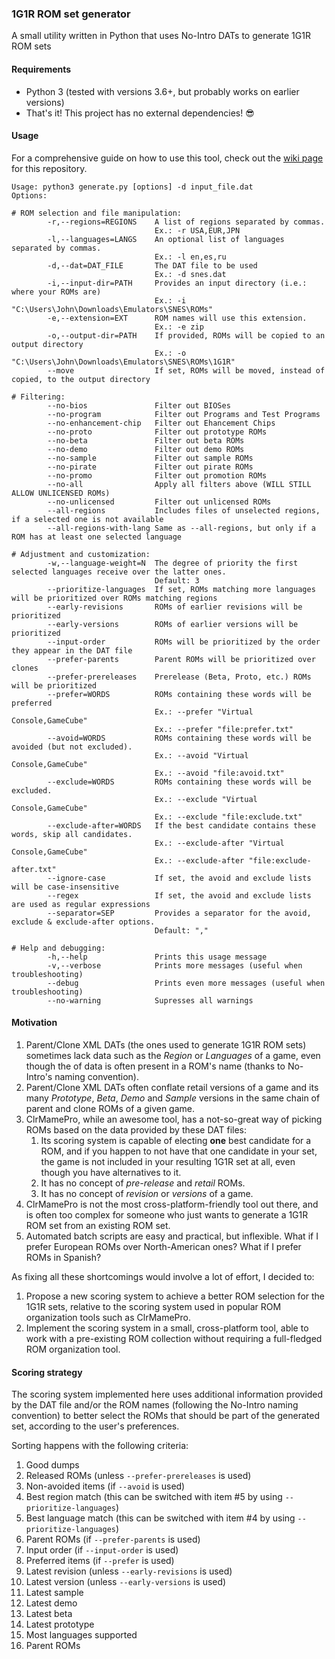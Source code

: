 ### 1G1R ROM set generator

A small utility written in Python that uses No-Intro DATs to generate 1G1R ROM sets

#### Requirements

* Python 3 (tested with versions 3.6+, but probably works on earlier versions)
* That's it! This project has no external dependencies! :sunglasses:

#### Usage

For a comprehensive guide on how to use this tool, check out the 
[wiki page](https://github.com/andrebrait/1g1r-romset-generator/wiki) for this repository.

```
Usage: python3 generate.py [options] -d input_file.dat
Options:

# ROM selection and file manipulation:
        -r,--regions=REGIONS    A list of regions separated by commas.
                                Ex.: -r USA,EUR,JPN
        -l,--languages=LANGS    An optional list of languages separated by commas.
                                Ex.: -l en,es,ru
        -d,--dat=DAT_FILE       The DAT file to be used
                                Ex.: -d snes.dat
        -i,--input-dir=PATH     Provides an input directory (i.e.: where your ROMs are)
                                Ex.: -i "C:\Users\John\Downloads\Emulators\SNES\ROMs"
        -e,--extension=EXT      ROM names will use this extension.
                                Ex.: -e zip
        -o,--output-dir=PATH    If provided, ROMs will be copied to an output directory
                                Ex.: -o "C:\Users\John\Downloads\Emulators\SNES\ROMs\1G1R"
        --move                  If set, ROMs will be moved, instead of copied, to the output directory

# Filtering:
        --no-bios               Filter out BIOSes
        --no-program            Filter out Programs and Test Programs
        --no-enhancement-chip   Filter out Ehancement Chips
        --no-proto              Filter out prototype ROMs
        --no-beta               Filter out beta ROMs
        --no-demo               Filter out demo ROMs
        --no-sample             Filter out sample ROMs
        --no-pirate             Filter out pirate ROMs
        --no-promo              Filter out promotion ROMs
        --no-all                Apply all filters above (WILL STILL ALLOW UNLICENSED ROMs)
        --no-unlicensed         Filter out unlicensed ROMs
        --all-regions           Includes files of unselected regions, if a selected one is not available
        --all-regions-with-lang Same as --all-regions, but only if a ROM has at least one selected language

# Adjustment and customization:
        -w,--language-weight=N  The degree of priority the first selected languages receive over the latter ones.
                                Default: 3
        --prioritize-languages  If set, ROMs matching more languages will be prioritized over ROMs matching regions
        --early-revisions       ROMs of earlier revisions will be prioritized
        --early-versions        ROMs of earlier versions will be prioritized
        --input-order           ROMs will be prioritized by the order they appear in the DAT file
        --prefer-parents        Parent ROMs will be prioritized over clones
        --prefer-prereleases    Prerelease (Beta, Proto, etc.) ROMs will be prioritized
        --prefer=WORDS          ROMs containing these words will be preferred
                                Ex.: --prefer "Virtual Console,GameCube"
                                Ex.: --prefer "file:prefer.txt" 
        --avoid=WORDS           ROMs containing these words will be avoided (but not excluded).
                                Ex.: --avoid "Virtual Console,GameCube"
                                Ex.: --avoid "file:avoid.txt" 
        --exclude=WORDS         ROMs containing these words will be excluded.
                                Ex.: --exclude "Virtual Console,GameCube"
                                Ex.: --exclude "file:exclude.txt"
        --exclude-after=WORDS   If the best candidate contains these words, skip all candidates.
                                Ex.: --exclude-after "Virtual Console,GameCube"
                                Ex.: --exclude-after "file:exclude-after.txt"
        --ignore-case           If set, the avoid and exclude lists will be case-insensitive
        --regex                 If set, the avoid and exclude lists are used as regular expressions
        --separator=SEP         Provides a separator for the avoid, exclude & exclude-after options.
                                Default: ","

# Help and debugging:
        -h,--help               Prints this usage message
        -v,--verbose            Prints more messages (useful when troubleshooting)
        --debug                 Prints even more messages (useful when troubleshooting)
        --no-warning            Supresses all warnings
```

#### Motivation

1. Parent/Clone XML DATs (the ones used to generate 1G1R ROM sets) sometimes lack data such as the *Region* or *Languages* of a game, even though the of data is often present in a ROM's name (thanks to No-Intro's naming convention).
2. Parent/Clone XML DATs often conflate retail versions of a game and its many _Prototype_, _Beta_, _Demo_ and _Sample_ versions in the same chain of parent and clone ROMs of a given game.
3. ClrMamePro, while an awesome tool, has a not-so-great way of picking ROMs based on the data provided by these DAT files:
    1. Its scoring system is capable of electing **one** best candidate for a ROM, and if you happen to not have that one candidate in your set, the game is not included in your resulting 1G1R set at all, even though you have alternatives to it.
    2. It has no concept of _pre-release_ and _retail_ ROMs.
    3. It has no concept of _revision_ or _versions_ of a game.
4. ClrMamePro is not the most cross-platform-friendly tool out there, and is often too complex for someone who just wants to generate a 1G1R ROM set from an existing ROM set.
5. Automated batch scripts are easy and practical, but inflexible. What if I prefer European ROMs over North-American ones? What if I prefer ROMs in Spanish? 

As fixing all these shortcomings would involve a lot of effort, I decided to:

1. Propose a new scoring system to achieve a better ROM selection for the 1G1R sets, relative to the scoring system used in popular ROM organization tools such as ClrMamePro.
2. Implement the scoring system in a small, cross-platform tool, able to work with a pre-existing ROM collection without requiring a full-fledged ROM organization tool.

#### Scoring strategy

The scoring system implemented here uses additional information provided by the 
DAT file and/or the ROM names (following the No-Intro naming convention) to 
better select the ROMs that should be part of the generated set, according to the user's preferences.

Sorting happens with the following criteria:
1. Good dumps
2. Released ROMs (unless `--prefer-prereleases` is used)
3. Non-avoided items (if `--avoid` is used)
4. Best region match (this can be switched with item #5 by using `--prioritize-languages`)
5. Best language match (this can be switched with item #4 by using `--prioritize-languages`)
6. Parent ROMs (if `--prefer-parents` is used)
7. Input order (if `--input-order` is used)
8. Preferred items (if `--prefer` is used)
9. Latest revision (unless `--early-revisions` is used)
10. Latest version (unless `--early-versions` is used)
11. Latest sample
12. Latest demo
13. Latest beta
14. Latest prototype
15. Most languages supported
16. Parent ROMs